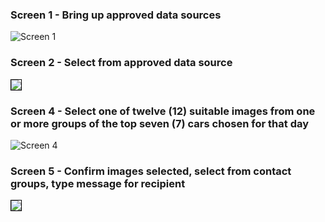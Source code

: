 ### Screen 1  - Bring up approved data sources  
![Screen 1](https://github.com/user-attachments/assets/752c8659-e666-4274-84e8-37a2bc432031)  

### Screen 2  - Select from approved data source  
<img src="https://github.com/user-attachments/assets/ff5b5c5a-da9d-4739-97e5-5e2772eebd02" style="border:1px solid black;">  

### Screen 4 - Select one of twelve (12) suitable images from one or more groups of the top seven (7) cars chosen for that day  
![Screen 4](https://github.com/user-attachments/assets/7998fadc-6858-468c-884c-f73c7e0d7ada)  

### Screen 5  - Confirm images selected, select from contact groups, type message for recipient  
<img src="https://github.com/user-attachments/assets/9ea7e461-b105-42f6-a2de-b2cf5ae3241b" style="border:1px solid black;">  
